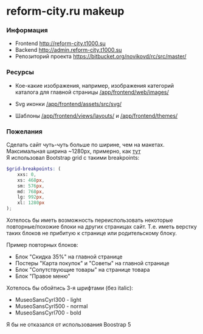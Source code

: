 # reform-city.ru makeup

### Информация
- Frontend http://reform-city.t1000.su  
- Backend http://admin.reform-city.t1000.su  
- Репозиторий проекта https://bitbucket.org/novikovd/rc/src/master/

### Ресурсы
- Кое-какие изображения, например, изображения категорий 
  каталога для главной страницы [/app/frontend/web/images/](https://bitbucket.org/novikovd/rc/src/master/app/frontend/web/images/)

- Svg иконки [/app/frontend/assets/src/svg/](https://bitbucket.org/novikovd/rc/src/master/app/frontend/assets/src/svg/)

- Шаблоны [/app/frontend/views/layouts/](https://bitbucket.org/novikovd/rc/src/master/app/frontend/views/layouts/) 
  и [/app/frontend/themes/](https://bitbucket.org/novikovd/rc/src/master/app/frontend/themes/)
  
### Пожелания

Сделать сайт чуть-чуть больше по ширине, чем на макетах.  
Максимальная ширина ~1280px, примерно, как [тут](http://reform-city.t1000.su/)  
Я использовал Bootstrap grid с такими breakpoints:
```scss
$grid-breakpoints: (
    xxs: 0,
    xs: 468px,
    sm: 576px,
    md: 768px,
    lg: 992px,
    xl: 1280px
);
```

Хотелось бы иметь возможность переиспользовать некоторые 
повторные/похожие блоки на других страницах сайт.
Т.е. иметь верстку таких блоков не прибитую к странице или родительскому блоку.

Пример повторных блоков:
- Блок "Скидка 35%" на главной странице
- Постеры "Карта покупок" и "Советы" на главной странице
- Блок "Сопутствующие товары" на странице товара
- Блок "Правое меню"

Хотелось бы обойтись 3-я шрифтами (без italic):
- MuseoSansCyrl300 - light
- MuseoSansCyrl500 - normal
- MuseoSansCyrl700 - bold

Я бы не отказался от использования Boostrap 5
